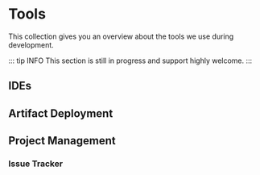 ---
---

# Tools

This collection gives you an overview about the tools we use during development.

::: tip INFO
This section is still in progress and support highly welcome.
:::

## IDEs

## Artifact Deployment

## Project Management

### Issue Tracker


